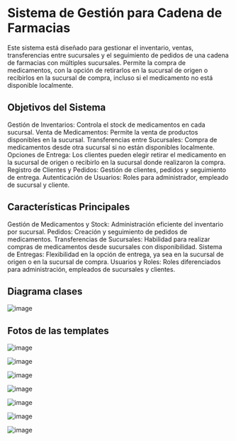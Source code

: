 # Sistema de Gestión para Cadena de Farmacias
Este sistema está diseñado para gestionar el inventario, ventas, transferencias entre sucursales y el seguimiento de pedidos de una cadena de farmacias con múltiples sucursales. Permite la compra de medicamentos, con la opción de retirarlos en la sucursal de origen o recibirlos en la sucursal de compra, incluso si el medicamento no está disponible localmente.

## Objetivos del Sistema
Gestión de Inventarios: Controla el stock de medicamentos en cada sucursal.
Venta de Medicamentos: Permite la venta de productos disponibles en la sucursal.
Transferencias entre Sucursales: Compra de medicamentos desde otra sucursal si no están disponibles localmente.
Opciones de Entrega: Los clientes pueden elegir retirar el medicamento en la sucursal de origen o recibirlo en la sucursal donde realizaron la compra.
Registro de Clientes y Pedidos: Gestión de clientes, pedidos y seguimiento de entrega.
Autenticación de Usuarios: Roles para administrador, empleado de sucursal y cliente.

## Características Principales
Gestión de Medicamentos y Stock: Administración eficiente del inventario por sucursal.
Pedidos: Creación y seguimiento de pedidos de medicamentos.
Transferencias de Sucursales: Habilidad para realizar compras de medicamentos desde sucursales con disponibilidad.
Sistema de Entregas: Flexibilidad en la opción de entrega, ya sea en la sucursal de origen o en la sucursal de compra.
Usuarios y Roles: Roles diferenciados para administración, empleados de sucursales y clientes.

## Diagrama clases

![image](https://github.com/user-attachments/assets/3a613839-bd85-4c5e-b2bd-9629cd2f1a04)

## Fotos de las templates

![image](https://github.com/user-attachments/assets/fab5ee3c-f995-48b2-9b98-a6869d30189f)

![image](https://github.com/user-attachments/assets/3cfae426-c538-4722-96ff-4ea52ee5f9ea)

![image](https://github.com/user-attachments/assets/d64005dd-6bbc-4cb5-82f2-bf89ae4017f9)

![image](https://github.com/user-attachments/assets/b4f5eca1-17ac-4b85-b183-aa2a631738c9)

![image](https://github.com/user-attachments/assets/159ea763-aafb-4406-bb18-6ef4c2ee7a6e)

![image](https://github.com/user-attachments/assets/4c1d046a-1d2b-4af6-9630-a2b1463c9a50)

![image](https://github.com/user-attachments/assets/5528316e-9115-4a87-a15d-c2937fff5105)




